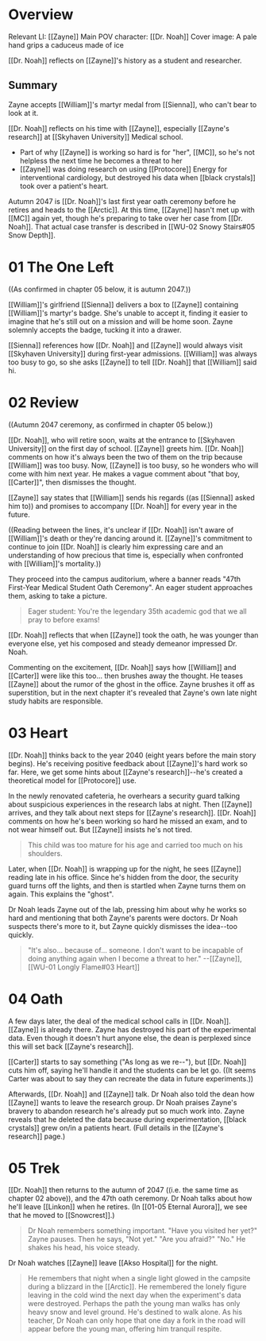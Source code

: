 # Overview
Relevant LI: [[Zayne]]
Main POV character: [[Dr. Noah]]
Cover image: A pale hand grips a caduceus made of ice

[[Dr. Noah]] reflects on [[Zayne]]'s history as a student and researcher.

## Summary
Zayne accepts [[William]]'s martyr medal from [[Sienna]], who can't bear to look at it.

[[Dr. Noah]] reflects on his time with [[Zayne]], especially [[Zayne's research]] at [[Skyhaven University]] Medical school.
* Part of why [[Zayne]] is working so hard is for "her", [[MC]], so he's not helpless the next time he becomes a threat to her
* [[Zayne]] was doing research on using [[Protocore]] Energy for interventional cardiology, but destroyed his data when [[black crystals]] took over a patient's heart.

Autumn 2047 is [[Dr. Noah]]'s last first year oath ceremony before he retires and heads to the [[Arctic]]. At this time, [[Zayne]] hasn't met up with [[MC]] again yet, though he's preparing to take over her case from [[Dr. Noah]]. That actual case transfer is described in [[WU-02 Snowy Stairs#05 Snow Depth]].


# 01 The One Left
((As confirmed in chapter 05 below, it is autumn 2047.))

[[William]]'s girlfriend [[Sienna]] delivers a box to [[Zayne]] containing [[William]]'s martyr's badge. She's unable to accept it, finding it easier to imagine that he's still out on a mission and will be home soon. Zayne solemnly accepts the badge, tucking it into a drawer.

[[Sienna]] references how [[Dr. Noah]] and [[Zayne]] would always visit [[Skyhaven University]] during first-year admissions. [[William]] was always too busy to go, so she asks [[Zayne]] to tell [[Dr. Noah]] that [[William]] said hi.

# 02 Review
((Autumn 2047 ceremony, as confirmed in chapter 05 below.))

[[Dr. Noah]], who will retire soon, waits at the entrance to [[Skyhaven University]] on the first day of school. [[Zayne]] greets him. [[Dr. Noah]] comments on how it's always been the two of them on the trip because [[William]] was too busy. Now, [[Zayne]] is too busy, so he wonders who will come with him next year. He makes a vague comment about "that boy, [[Carter]]", then dismisses the thought.

[[Zayne]] say states that [[William]] sends his regards ((as [[Sienna]] asked him to)) and promises to accompany [[Dr. Noah]] for every year in the future.

((Reading between the lines, it's unclear if [[Dr. Noah]] isn't aware of [[William]]'s death or they're dancing around it. [[Zayne]]'s commitment to continue to join [[Dr. Noah]] is clearly him expressing care and an understanding of how precious that time is, especially when confronted with [[William]]'s mortality.))

They proceed into the campus auditorium, where a banner reads "47th First-Year Medical Student Oath Ceremony". An eager student approaches them, asking to take a picture.

> Eager student: You're the legendary 35th academic god that we all pray to before exams!

[[Dr. Noah]] reflects that when [[Zayne]] took the oath, he was younger than everyone else, yet his composed and steady demeanor impressed Dr. Noah.

Commenting on the excitement, [[Dr. Noah]] says how [[William]] and [[Carter]] were like this too... then brushes away the thought. He teases [[Zayne]] about the rumor of the ghost in the office. Zayne brushes it off as superstition, but in the next chapter it's revealed that Zayne's own late night study habits are responsible.

# 03 Heart
[[Dr. Noah]] thinks back to the year 2040 (eight years before the main story begins). He's receiving positive feedback about [[Zayne]]'s hard work so far. Here, we get some hints about [[Zayne's research]]--he's created a theoretical model for [[Protocore]] use.

In the newly renovated cafeteria, he overhears a security guard talking about suspicious experiences in the research labs at night. Then [[Zayne]] arrives, and they talk about next steps for [[Zayne's research]]. [[Dr. Noah]] comments on how he's been working so hard he missed an exam, and to not wear himself out. But [[Zayne]] insists he's not tired.

> This child was too mature for his age and carried too much on his shoulders.

Later, when [[Dr. Noah]] is wrapping up for the night, he sees [[Zayne]] reading late in his office. Since he's hidden from the door, the security guard turns off the lights, and then is startled when Zayne turns them on again. This explains the "ghost". 

Dr Noah leads Zayne out of the lab, pressing him about why he works so hard and mentioning that both Zayne's parents were doctors. Dr Noah suspects there's more to it, but Zayne quickly dismisses the idea--too quickly.

> "It's also... because of... someone. I don't want to be incapable of doing anything again when I become a threat to her."
> --[[Zayne]], [[WU-01 Longly Flame#03 Heart]]

# 04 Oath
A few days later, the deal of the medical school calls in [[Dr. Noah]]. [[Zayne]] is already there. Zayne has destroyed his part of the experimental data. Even though it doesn't hurt anyone else, the dean is perplexed since this will set back [[Zayne's research]].

[[Carter]] starts to say something ("As long as we re--"), but [[Dr. Noah]] cuts him off, saying he'll handle it and the students can be let go. ((It seems Carter was about to say they can recreate the data in future experiments.))

Afterwards, [[Dr. Noah]] and [[Zayne]] talk. Dr Noah also told the dean how [[Zayne]] wants to leave the research group. Dr Noah praises Zayne's bravery to abandon research he's already put so much work into. Zayne reveals that he deleted the data because during experimentation, [[black crystals]] grew on/in a patients heart. (Full details in the [[Zayne's research]] page.)

# 05 Trek
[[Dr. Noah]] then returns to the autumn of 2047 ((i.e. the same time as chapter 02 above)), and the 47th oath ceremony. Dr Noah talks about how he'll leave [[Linkon]] when he retires. (In [[01-05 Eternal Aurora]], we see that he moved to [[Snowcrest]].)

> Dr Noah remembers something important. "Have you visited her yet?"
> Zayne pauses. Then he says, "Not yet."
> "Are you afraid?"
> "No." He shakes his head, his voice steady.

Dr Noah watches [[Zayne]] leave [[Akso Hospital]] for the night.

> He remembers that night when a single light glowed in the campsite during a blizzard in the [[Arctic]]. He remembered the lonely figure leaving in the cold wind the next day when the experiment's data were destroyed. Perhaps the path the young man walks has only heavy snow and level ground. He's destined to walk alone. As his teacher, Dr Noah can only hope that one day a fork in the road will appear before the young man, offering him tranquil respite.
